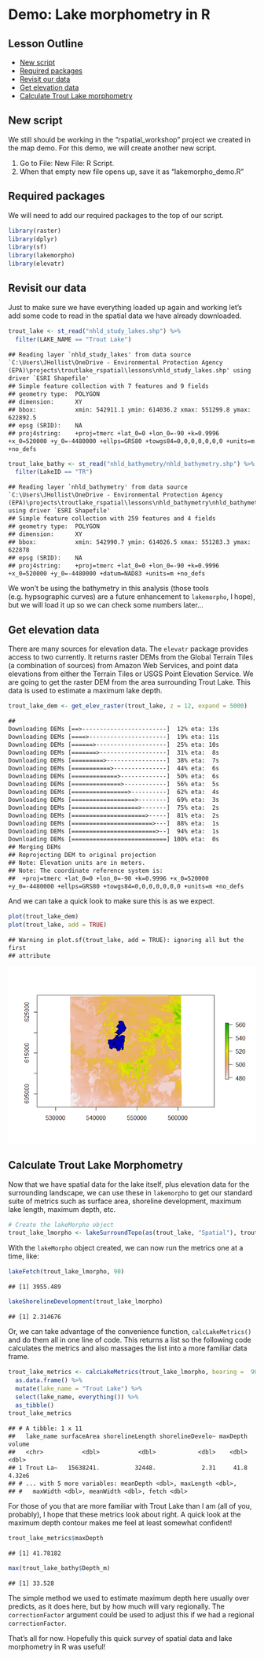 
# Demo: Lake morphometry in R

## Lesson Outline

  - [New script](#new-script)
  - [Required packages](#required-packages)
  - [Revisit our data](#revisit-our-data)
  - [Get elevation data](#get-elevation-data)
  - [Calculate Trout Lake
    morphometry](#calculate-trout-lake-morphometry)

## New script

We still should be working in the “rspatial\_workshop” project we
created in the map demo. For this demo, we will create another new
script.

1.  Go to File: New File: R Script.  
2.  When that empty new file opens up, save it as “lakemorpho\_demo.R”

## Required packages

We will need to add our required packages to the top of our script.

``` r
library(raster)
library(dplyr)
library(sf)
library(lakemorpho)
library(elevatr)
```

## Revisit our data

Just to make sure we have everything loaded up again and working let’s
add some code to read in the spatial data we have already downloaded.

``` r
trout_lake <- st_read("nhld_study_lakes.shp") %>% 
  filter(LAKE_NAME == "Trout Lake")
```

    ## Reading layer `nhld_study_lakes' from data source `C:\Users\JHollist\OneDrive - Environmental Protection Agency (EPA)\projects\troutlake_rspatial\lessons\nhld_study_lakes.shp' using driver `ESRI Shapefile'
    ## Simple feature collection with 7 features and 9 fields
    ## geometry type:  POLYGON
    ## dimension:      XY
    ## bbox:           xmin: 542911.1 ymin: 614036.2 xmax: 551299.8 ymax: 622892.5
    ## epsg (SRID):    NA
    ## proj4string:    +proj=tmerc +lat_0=0 +lon_0=-90 +k=0.9996 +x_0=520000 +y_0=-4480000 +ellps=GRS80 +towgs84=0,0,0,0,0,0,0 +units=m +no_defs

``` r
trout_lake_bathy <- st_read("nhld_bathymetry/nhld_bathymetry.shp") %>%
  filter(LakeID == "TR")
```

    ## Reading layer `nhld_bathymetry' from data source `C:\Users\JHollist\OneDrive - Environmental Protection Agency (EPA)\projects\troutlake_rspatial\lessons\nhld_bathymetry\nhld_bathymetry.shp' using driver `ESRI Shapefile'
    ## Simple feature collection with 259 features and 4 fields
    ## geometry type:  POLYGON
    ## dimension:      XY
    ## bbox:           xmin: 542990.7 ymin: 614026.5 xmax: 551283.3 ymax: 622878
    ## epsg (SRID):    NA
    ## proj4string:    +proj=tmerc +lat_0=0 +lon_0=-90 +k=0.9996 +x_0=520000 +y_0=-4480000 +datum=NAD83 +units=m +no_defs

We won’t be using the bathymetry in this analysis (those tools
(e.g. hypsographic curves) are a future enhancement to `lakemorpho`, I
hope), but we will load it up so we can check some numbers later…

## Get elevation data

There are many sources for elevation data. The `elevatr` package
provides access to two currently. It returns raster DEMs from the Global
Terrain Tiles (a combination of sources) from Amazon Web Services, and
point data elevations from either the Terrain Tiles or USGS Point
Elevation Service. We are going to get the raster DEM from the area
surrounding Trout Lake. This data is used to estimate a maximum lake
depth.

``` r
trout_lake_dem <- get_elev_raster(trout_lake, z = 12, expand = 5000)
```

    ## 
    Downloading DEMs [==>------------------------]  12% eta: 13s
    Downloading DEMs [====>----------------------]  19% eta: 11s
    Downloading DEMs [======>--------------------]  25% eta: 10s
    Downloading DEMs [=======>-------------------]  31% eta:  8s
    Downloading DEMs [=========>-----------------]  38% eta:  7s
    Downloading DEMs [===========>---------------]  44% eta:  6s
    Downloading DEMs [=============>-------------]  50% eta:  6s
    Downloading DEMs [==============>------------]  56% eta:  5s
    Downloading DEMs [================>----------]  62% eta:  4s
    Downloading DEMs [==================>--------]  69% eta:  3s
    Downloading DEMs [===================>-------]  75% eta:  2s
    Downloading DEMs [=====================>-----]  81% eta:  2s
    Downloading DEMs [=======================>---]  88% eta:  1s
    Downloading DEMs [========================>--]  94% eta:  1s
    Downloading DEMs [===========================] 100% eta:  0s
    ## Merging DEMs
    ## Reprojecting DEM to original projection
    ## Note: Elevation units are in meters.
    ## Note: The coordinate reference system is:
    ##  +proj=tmerc +lat_0=0 +lon_0=-90 +k=0.9996 +x_0=520000 +y_0=-4480000 +ellps=GRS80 +towgs84=0,0,0,0,0,0,0 +units=m +no_defs

And we can take a quick look to make sure this is as we expect.

``` r
plot(trout_lake_dem)
plot(trout_lake, add = TRUE)
```

    ## Warning in plot.sf(trout_lake, add = TRUE): ignoring all but the first
    ## attribute

![](04_morpho_demo_files/figure-gfm/unnamed-chunk-4-1.png)<!-- -->

## Calculate Trout Lake Morphometry

Now that we have spatial data for the lake itself, plus elevation data
for the surrounding landscape, we can use these in `lakemorpho` to get
our standard suite of metrics such as surface area, shoreline
development, maximum lake length, maximum depth, etc.

``` r
# Create the lakeMorpho object
trout_lake_lmorpho <- lakeSurroundTopo(as(trout_lake, "Spatial"), trout_lake_dem)
```

With the `lakeMorpho` object created, we can now run the metrics one at
a time, like:

``` r
lakeFetch(trout_lake_lmorpho, 90)
```

    ## [1] 3955.489

``` r
lakeShorelineDevelopment(trout_lake_lmorpho)
```

    ## [1] 2.314676

Or, we can take advantage of the convenience function,
`calcLakeMetrics()` and do them all in one line of code. This returns a
list so the following code calculates the metrics and also massages the
list into a more familiar data frame.

``` r
trout_lake_metrics <- calcLakeMetrics(trout_lake_lmorpho, bearing =  90, pointDens = 100, correctFactor = 1) %>%
  as.data.frame() %>%
  mutate(lake_name = "Trout Lake") %>%
  select(lake_name, everything()) %>% 
  as_tibble()
trout_lake_metrics
```

    ## # A tibble: 1 x 11
    ##   lake_name surfaceArea shorelineLength shorelineDevelo~ maxDepth volume
    ##   <chr>           <dbl>           <dbl>            <dbl>    <dbl>  <dbl>
    ## 1 Trout La~   15638241.          32448.             2.31     41.8 4.32e6
    ## # ... with 5 more variables: meanDepth <dbl>, maxLength <dbl>,
    ## #   maxWidth <dbl>, meanWidth <dbl>, fetch <dbl>

For those of you that are more familiar with Trout Lake than I am (all
of you, probably), I hope that these metrics look about right. A quick
look at the maximum depth contour makes me feel at least somewhat
confident\!

``` r
trout_lake_metrics$maxDepth
```

    ## [1] 41.78182

``` r
max(trout_lake_bathy$Depth_m)
```

    ## [1] 33.528

The simple method we used to estimate maximum depth here usually over
predicts, as it does here, but by how much will vary regionally. The
`correctionFactor` argument could be used to adjust this if we had a
regional `correctionFactor`.

That’s all for now. Hopefully this quick survey of spatial data and lake
morphometry in R was useful\!
